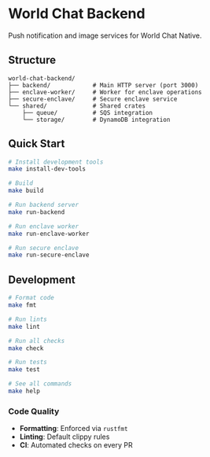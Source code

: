 # World Chat Backend

Push notification and image services for World Chat Native.

## Structure

```
world-chat-backend/
├── backend/            # Main HTTP server (port 3000)
├── enclave-worker/     # Worker for enclave operations  
├── secure-enclave/     # Secure enclave service
└── shared/             # Shared crates
    ├── queue/          # SQS integration
    └── storage/        # DynamoDB integration
```

## Quick Start

```bash
# Install development tools
make install-dev-tools

# Build
make build

# Run backend server
make run-backend

# Run enclave worker
make run-enclave-worker

# Run secure enclave
make run-secure-enclave
```

## Development

```bash
# Format code
make fmt

# Run lints
make lint

# Run all checks
make check

# Run tests
make test

# See all commands
make help
```

### Code Quality

- **Formatting**: Enforced via `rustfmt`
- **Linting**: Default clippy rules
- **CI**: Automated checks on every PR
